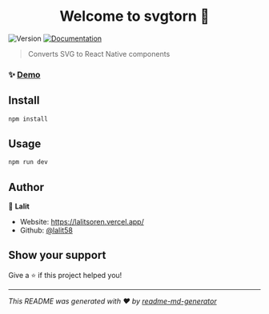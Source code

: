 <h1 align="center">Welcome to svgtorn 👋</h1>
<p>
  <img alt="Version" src="https://img.shields.io/badge/version-0.1.0-blue.svg?cacheSeconds=2592000" />
  <a href="https://github.com/lalit58/svgtorn" target="_blank">
    <img alt="Documentation" src="https://img.shields.io/badge/documentation-yes-brightgreen.svg" />
  </a>
</p>

> Converts SVG to React Native components

### ✨ [Demo](https://svgtorn.vercel.app/)

## Install

```sh
npm install
```

## Usage

```sh
npm run dev
```

## Author

👤 **Lalit**

* Website: https://lalitsoren.vercel.app/
* Github: [@lalit58](https://github.com/lalit58)

## Show your support

Give a ⭐️ if this project helped you!

***
_This README was generated with ❤️ by [readme-md-generator](https://github.com/kefranabg/readme-md-generator)_
